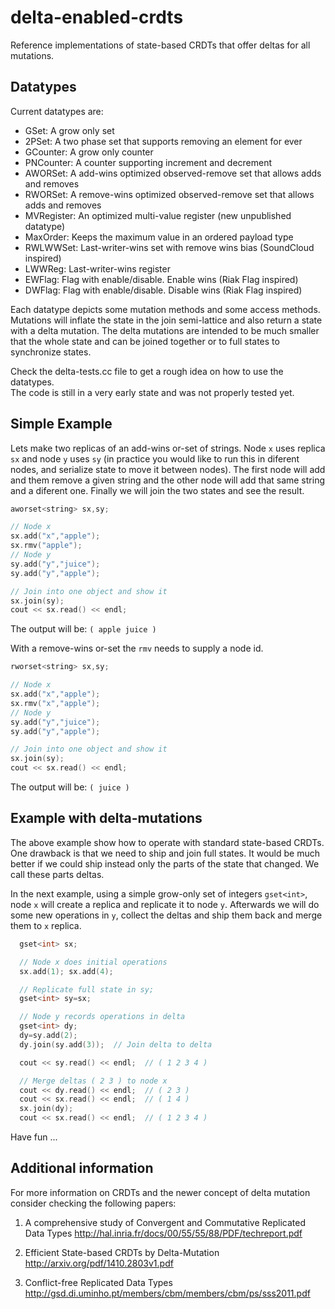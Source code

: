 delta-enabled-crdts
===================

Reference implementations of state-based CRDTs that offer deltas for all mutations.

Datatypes
---------

Current datatypes are:

  * GSet: A grow only set 
  * 2PSet: A two phase set that supports removing an element for ever
  * GCounter: A grow only counter
  * PNCounter: A counter supporting increment and decrement
  * AWORSet: A add-wins optimized observed-remove set that allows adds and removes
  * RWORSet: A remove-wins optimized observed-remove set that allows adds and removes
  * MVRegister: An optimized multi-value register (new unpublished datatype)
  * MaxOrder: Keeps the maximum value in an ordered payload type
  * RWLWWSet: Last-writer-wins set with remove wins bias (SoundCloud inspired)
  * LWWReg: Last-writer-wins register
  * EWFlag: Flag with enable/disable. Enable wins (Riak Flag inspired)
  * DWFlag: Flag with enable/disable. Disable wins (Riak Flag inspired)

Each datatype depicts some mutation methods and some access methods. Mutations will inflate the state in the join semi-lattice and also return a state with a delta mutation. The delta mutations are intended to be much smaller that the whole state and can be joined together or to full states to synchronize states.  

Check the delta-tests.cc file to get a rough idea on how to use the datatypes.  
The code is still in a very early state and was not properly tested yet. 

Simple Example
--------------

Lets make two replicas of an add-wins or-set of strings. Node `x` uses replica `sx` and node `y` uses `sy` (in practice you would like to run this in diferent nodes, and serialize state to move it between nodes). The first node will add and them remove a given string and the other node will add that same string and a diferent one. Finally we will join the two states and see the result. 

```cpp
aworset<string> sx,sy;

// Node x
sx.add("x","apple");
sx.rmv("apple");
// Node y
sy.add("y","juice");
sy.add("y","apple");

// Join into one object and show it 
sx.join(sy);
cout << sx.read() << endl;
```

The output will be: `( apple juice )`

With a remove-wins or-set the `rmv` needs to supply a node id. 

```cpp
rworset<string> sx,sy;

// Node x
sx.add("x","apple");
sx.rmv("x","apple");
// Node y
sy.add("y","juice");
sy.add("y","apple");

// Join into one object and show it 
sx.join(sy);
cout << sx.read() << endl;
```

The output will be: `( juice )`

Example with delta-mutations
----------------------------

The above example show how to operate with standard state-based CRDTs. One
drawback is that we need to ship and join full states. It would be much better
if we  could ship instead only the parts of the state that changed. We call
these parts deltas. 

In the next example, using a simple grow-only set of integers `gset<int>`, node
`x` will create a replica and replicate it to node `y`. Afterwards we will do
some new operations in `y`, collect the deltas and ship them back and merge
them to `x` replica. 

```cpp
  gset<int> sx;

  // Node x does initial operations
  sx.add(1); sx.add(4);

  // Replicate full state in sy;
  gset<int> sy=sx;

  // Node y records operations in delta 
  gset<int> dy;
  dy=sy.add(2);
  dy.join(sy.add(3));  // Join delta to delta

  cout << sy.read() << endl;  // ( 1 2 3 4 )

  // Merge deltas ( 2 3 ) to node x
  cout << dy.read() << endl;  // ( 2 3 )
  cout << sx.read() << endl;  // ( 1 4 )
  sx.join(dy);
  cout << sx.read() << endl;  // ( 1 2 3 4 )
```

Have fun ...

Additional information
----------------------

For more information on CRDTs and the newer concept of delta mutation consider checking the following papers:

  1. A comprehensive study of Convergent and Commutative Replicated Data Types
http://hal.inria.fr/docs/00/55/55/88/PDF/techreport.pdf

  2. Efficient State-based CRDTs by Delta-Mutation
http://arxiv.org/pdf/1410.2803v1.pdf

  3. Conflict-free Replicated Data Types
http://gsd.di.uminho.pt/members/cbm/members/cbm/ps/sss2011.pdf


